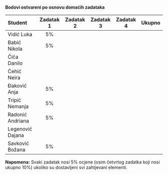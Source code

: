 **Bodovi ostvareni po osnovu domaćih zadataka**

| Student | Zadatak 1 | Zadatak 2 | Zadatak 3 | Zadatak 4 | Ukupno |
| :------ | :------: | :------: | :------: | :------: | :------: |
| Vidić Luka | 5% | | | | |
| Babić Nikola | 5% | | | | |
| Čiča Danilo | | | | | |
| Ćehić Neira | | | | | |
| Đaković Anja | 5% | | | | |
| Tripić Nemanja | 5% | | | | |
| Radonić Andriana | 5% | | | | |
| Legenović Dajana | | | | | |
| Savković Božana | 5% | | | | |

**Napomena:** Svaki zadatak nosi 5% ocjene (osim četvrtog zadatka koji nosi ukupno 10%) ukoliko su dostavljeni svi zahtjevani elementi.

